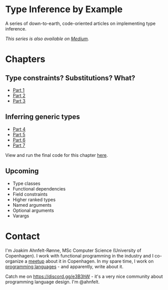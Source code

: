 # Type Inference by Example
A series of down-to-earth, code-oriented articles on implementing type inference.

*This series is also available on [Medium](https://medium.com/@joakim.ahnfelt/type-inference-by-example-793d83f98382).*

# Chapters

## Type constraints? Substitutions? What?
* [Part 1](part1/article.md)
* [Part 2](part2/article.md)
* [Part 3](part3/article.md)

## Inferring generic types
* [Part 4](part4/article.md)
* [Part 5](part5/article.md)
* [Part 6](part6/article.md)
* [Part 7](part7/article.md)

View and run the final code for this chapter [here](part7/Inference.scala).

## Upcoming
* Type classes
* Functional dependencies
* Field constraints
* Higher ranked types
* Named arguments
* Optional arguments
* Varargs

# Contact

I'm Joakim Ahnfelt-Rønne, MSc Computer Science (University of Copenhagen). I work with functional programming in the industry and I co-organize a [meetup](https://www.meetup.com/MoedegruppeFunktionelleKoebenhavnere) about it in Copenhagen. In my spare time, I work on [programming languages](https://github.com/topshell-language/topshell) - and apparently, write about it.

Catch me on https://discord.gg/e3B3hW - it's a very nice community about programming language design. I'm @ahnfelt.
